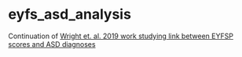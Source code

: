 # eyfs_asd_analysis
Continuation of [Wright et. al. 2019 work studying link between EYFSP scores and ASD diagnoses](https://bmjpaedsopen.bmj.com/content/bmjpo/3/1/e000483.full.pdf)
